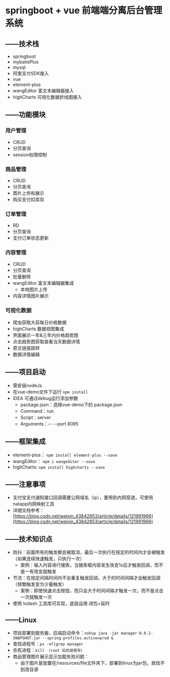 # springboot + vue 前端端分离后台管理系统
## ——技术栈
- springboot
- mybatisPlus
- mysql
- 阿里支付SDK接入
- vue
- element-plus
- wangEditor 富文本编辑器接入
- highCharts 可视化数据折线图接入
## ——功能模块
### 用户管理
- CRUD
- 分页查询
- session权限控制
### 商品管理
- CRUD
- 分页查询
- 图片上传和展示
- 购买支付扣库存
### 订单管理
- RD
- 分页查询
- 支付订单状态更新
### 内容管理
- CRUD
- 分页查询
- 批量删除
- wangEditor 富文本编辑器集成
    - 本地图片上传
- 内容详情图片展示
### 可视化数据
- 爬虫获取大蒜每日价格数据
- highCharts 数据视图集成
- 界面展示一年&三年内价格趋势图
- 点击趋势图获取查看当天数据详情
- 原文链接跳转
- 数据详情编辑
## ——项目启动
- 需安装nodeJs
- 在vue-demo文件下运行 `npm install`
- IDEA 可通过debug运行添加参数
  - package.json：选择vue-demo下的 package.json
  - Command：run
  - Script：server
  - Arguments：-- --port 8095
## ——框架集成
- element-plus： `npm install element-plus --save`
- wangEditor： `npm i wangeditor --save`
- highCharts: `npm install highcharts --save`
## ——注意事项
- 支付宝支付通知接口回调需要公网域名（ip），要用到内网穿透，可使用natapp内网映射工具
- 详细文档参考：[https://blog.csdn.net/weixin_43842853/article/details/121991966](https://blog.csdn.net/weixin_43842853/article/details/121991966)
## ——技术知识点
- 防抖：前面所有的触发都会被取消，最后一次执行在规定的时间内才会被触发（如果连续快速触发，只执行一次）
  - 案例：输入内容进行搜索，当搜索框内容发生改变1s后才触发回调，而不是一有改变就触发
- 节流：在规定间隔时间内不会重复触发回调，大于的时间间隔才会触发回调（频繁触发变为少量触发）
  - 案例：即使快速点击按钮，而只会大于时间间隔才触发一次，而不是点击一次就触发一次
- 使用 lodash 工具库可实现，底层运用 闭包+延时
## ——Linux
- 项目部署到服务器，后端启动命令：`nohup java -jar manager-0.0.1-SNAPSHOT.jar --spring.profiles.active=prod &`
- 查找进程号：`ps -ef|grep manager`
- 杀死进程：`kill （root 后的进程号）`
- 商品管理图片展示显示加载失败问题：
  - 由于图片是放置在/resources/file文件夹下，部署到linux为jar包，故找不到改目录
